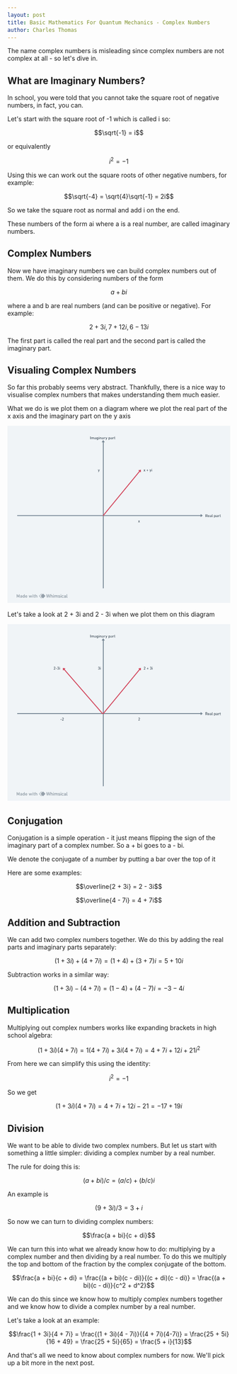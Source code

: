 ```yaml
---
layout: post
title: Basic Mathematics For Quantum Mechanics - Complex Numbers
author: Charles Thomas
---
```

The name complex numbers is misleading since complex numbers are not complex at all - so let's dive in.

## What are Imaginary Numbers?
In school, you were told that you cannot take the square root of negative numbers, in fact, you can.

Let's start with the square root of -1 which is called i so:

$$\sqrt{-1} = i$$

or equivalently

$$i^2 = -1$$

Using this we can work out the square roots of other negative numbers, for example:

$$\sqrt{-4} = \sqrt{4}\sqrt{-1} = 2i$$

So we take the square root as normal and add i on the end.

These numbers of the form ai where a is a real number, are called imaginary numbers.

## Complex Numbers
Now we have imaginary numbers we can build complex numbers out of them. We do this by considering numbers of the form

$$a + bi$$

where a and b are real numbers (and can be positive or negative). For example:

$$2 + 3i, 7+12i, 6 - 13i$$

The first part is called the real part and the second part is called the imaginary part.

## Visualing Complex Numbers
So far this probably seems very abstract. Thankfully, there is a nice way to visualise complex numbers that makes understanding them much easier.

What we do is we plot them on a diagram where we plot the real part of the x axis and the imaginary part on the y axis

![Argrand Diagram](/assets/complexnumbers/argand.png)

Let's take a look at 2 + 3i and 2 - 3i when we plot them on this diagram

![Examples](/assets/complexnumbers/example.png)

## Conjugation

Conjugation is a simple operation - it just means flipping the sign of the imaginary part of a complex number. So a + bi goes to a - bi.

We denote the conjugate of a number by putting a bar over the top of it

Here are some examples:

$$\overline{2 + 3i} = 2 - 3i$$

$$\overline{4 - 7i} = 4 + 7i$$

## Addition and Subtraction
We can add two complex numbers together. We do this by adding the real parts and imaginary parts separately: 

$$(1 + 3i) + (4 + 7i) = (1 + 4) + (3 + 7)i = 5 + 10i$$

Subtraction works in a similar way:

$$(1 + 3i) - (4 + 7i) = (1-4) + (4-7)i  = -3 - 4i$$

## Multiplication
Multiplying out complex numbers works like expanding brackets in high school algebra:

$$(1 + 3i)(4 + 7i) = 1(4 + 7i) + 3i(4 + 7i) = 4 + 7i + 12i + 21i^2$$

From here we can simplify this using the identity:

$$i^2 = -1$$

So we get 

$$(1 + 3i)(4 + 7i) = 4 + 7i + 12i - 21 = -17 + 19i$$

## Division
We want to be able to divide two complex numbers. But let us start with something a little simpler: dividing a complex number by a real number.

The rule for doing this is:

$$(a + bi) / c = (a/c) + (b/c)i$$

An example is 

$$(9 + 3i)/3 = 3 + i$$

So now we can turn to dividing complex numbers:

$$\frac{a + bi}{c + di}$$

We can turn this into what we already know how to do: multiplying by a complex number and then dividing by a real number. To do this we multiply the top and bottom of the fraction by the complex conjugate of the bottom.

$$\frac{a + bi}{c + di} = \frac{(a + bi)(c - di)}{(c + di)(c - di)} = \frac{(a + bi)(c - di)}{c^2 + d^2}$$

We can do this since we know how to multiply complex numbers together and we know how to divide a complex number by a real number.

Let's take a look at an example:

$$\frac{1 + 3i}{4 + 7i} = \frac{(1 + 3i)(4 - 7i)}{(4 + 7i)(4-7i)} = \frac{25 + 5i}{16 + 49} = \frac{25 + 5i}{65} = \frac{5 + i}{13}$$

And that's all we need to know about complex numbers for now. We'll pick up a bit more in the next post.
